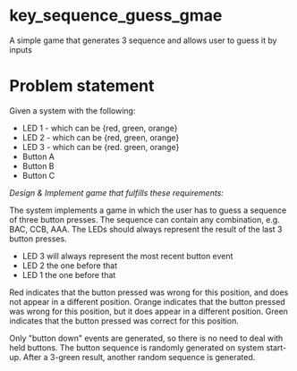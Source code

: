 # key_sequence_guess_gmae
A simple game that generates 3 sequence and allows user to guess it by inputs

# Problem statement
Given a system with the following:

 * LED 1 - which can be {red, green, orange}
 * LED 2 - which can be {red, green, orange}
 * LED 3 - which can be {red. green, orange}
 * Button A
 * Button B
 * Button C

_Design & Implement game that fulfills these requirements:_

  The system implements a game in which the user has to guess a sequence of three button presses.
  The sequence can contain any combination, e.g. BAC, CCB, AAA.
  The LEDs should always represent the result of the last 3 button presses.
   * LED 3 will always represent the most recent button event
   * LED 2 the one before that
   * LED 1 the one before that

  Red indicates that the button pressed was wrong for this position, and does not appear in a different position.
  Orange indicates that the button pressed was wrong for this position, but it does appear in a different position.
  Green indicates that the button pressed was correct for this position.

  Only "button down" events are generated, so there is no need to deal with held buttons.
  The button sequence is randomly generated on system start-up. 
  After a 3-green result, another random sequence is generated.
